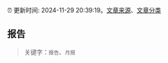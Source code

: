 :alarm_clock: 更新时间: 2024-11-29 20:39:19。[文章来源](/README.md)、[文章分类](/TAGS.md)

## 报告


> 关键字：`报告`、`月报`



